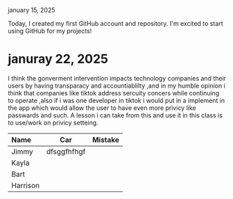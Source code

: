 january 15, 2025

Today, I created my first GitHub account and repository. I'm excited to start using GitHub for my projects!

# januray 22, 2025
I think the gonverment intervention impacts technology companies and their users by having transparacy and accountiablilty ,and in my humble opinion i think that companies like tiktok address sercuity concers while continuing to operate ,also if i was one developer in tiktok i would put in a implement in the app which would allow the user to have even more privicy like passwards and such. A lesson i can take from this and use it in this class is to use/work on privicy setteing.


| Name     | Car | Mistake |
| :------- | :--: | :------ |
| Jimmy    | dfsggfhfhgf    |         |
| Kayla    |     |         |
| Bart     |     |         |
| Harrison |     |         |
